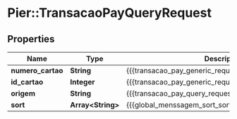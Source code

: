# Pier::TransacaoPayQueryRequest

## Properties
Name | Type | Description | Notes
------------ | ------------- | ------------- | -------------
**numero_cartao** | **String** | {{{transacao_pay_generic_request_numero_cartao_value}}} | [optional] 
**id_cartao** | **Integer** | {{{transacao_pay_generic_request_id_cartao_value}}} | [optional] 
**origem** | **String** | {{{transacao_pay_query_request_origem_value}}} | [optional] 
**sort** | **Array&lt;String&gt;** | {{{global_menssagem_sort_sort}}} | [optional] 



